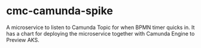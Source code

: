 # cmc-camunda-spike

A microservice to listen to Camunda Topic for when BPMN timer quicks in.
It has a chart for deploying the microservice together with Camunda Engine to Preview AKS. 
